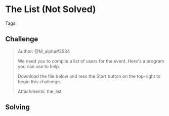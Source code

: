 # The List (Not Solved)

Tags:

## Challenge

>Author: @M_alpha#3534
>
>We need you to compile a list of users for the event. Here's a program you can use to help.
>
>Download the file below and ress the Start button on the top-right to begin this challenge.
>
>Attachments: the_list



## Solving

